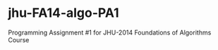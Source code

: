 jhu-FA14-algo-PA1
=================

Programming Assignment #1 for JHU-2014 Foundations of Algorithms Course 
